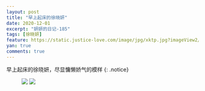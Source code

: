 ```yaml
---
layout: post
title: "早上起床的徐晓妍"
date: 2020-12-01
excerpt: "妍妍的日记-185"
tags: [徐晓妍]
feature: https://static.justice-love.com/image/jpg/xktp.jpg?imageView2/1/w/1200/h/500
yan: true
comments: true
---
```

早上起床的徐晓妍，尽显慵懒娇气的模样
{: .notice}
<figure>
    <img src="{{ site.staticUrl }}/yanyan/image/zaoshangqichaungyanyan.jpg?imageMogr2/auto-orient" />
    <img src="{{ site.staticUrl }}/yanyan/image/zaoshangqichaungyanyan1.jpg?imageMogr2/auto-orient" />
</figure>
